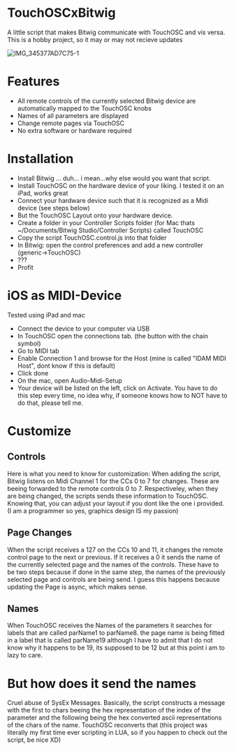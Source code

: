 # TouchOSCxBitwig
A little script that makes Bitwig communicate with TouchOSC and vis versa.
This is a hobby project, so it may or may not recieve updates

![IMG_345377AD7C75-1](https://user-images.githubusercontent.com/25495079/172157263-7434e453-63de-4e14-b66c-011a621910bd.jpeg)

# Features
- All remote controls of the currently selected Bitwig device are automatically mapped to the TouchOSC knobs
- Names of all parameters are displayed
- Change remote pages via TouchOSC
- No extra software or hardware required

# Installation
- Install Bitwig ... duh... i mean...why else would you want that script.
- Install TouchOSC on the hardware device of your liking. I tested it on an iPad, works great
- Connect your hardware device such that it is recognized as a Midi device (see steps below)
- But the TouchOSC Layout onto your hardware device.
- Create a folder in your Controller Scripts folder (for Mac thats ~/Documents/Bitwig Studio/Controller Scripts) called TouchOSC
- Copy the script TouchOSC.control.js into that folder
- In Bitwig: open the control preferences and add a new controller (generic->TouchOSC)
- ???
- Profit

# iOS as MIDI-Device
Tested using iPad and mac
- Connect the device to your computer via USB
- In TouchOSC open the connections tab. (the button with the chain symbol)
- Go to MIDI tab
- Enable Connection 1 and browse for the Host (mine is called "IDAM MIDI Host", dont know if this is default)
- Click done
- On the mac, open Audio-Midi-Setup
- Your device will be listed on the left, click on Activate. You have to do this step every time, no idea why, if someone knows how to NOT have to do that, please tell me.

# Customize
## Controls
Here is what you need to know for customization:
When adding the script, Bitwig listens on Midi Channel 1 for the CCs 0 to 7 for changes. These are beeing forwarded to the remote controls 0 to 7. Respectiveley, when they are being changed, the scripts sends these information to TouchOSC. 
Knowing that, you can adjust your layout if you dont like the one i provided. (I am a programmer so yes, graphics design IS my passion)

## Page Changes
When the script receives a 127 on the CCs 10 and 11, it changes the remote control page to the next or previous. If it receives a 0 it sends the name of the currently selected page and the names of the controls. These have to be two steps because if done in the same step, the names of the previously selected page and controls are being send. I guess this happens because updating the Page is async, which makes sense.

## Names
When TouchOSC receives the Names of the parameters it searches for labels that are called parName1 to parName8. the page name is being fitted in a label that is called parName19 although I have to admit that I do not know why it happens to be 19, its supposed to be 12 but at this point i am to lazy to care.

# But how does it send the names
Cruel abuse of SysEx Messages. 
Basically, the script constructs a message with the first to chars beeing the hex representation of the index of the parameter and the following being the hex converted ascii representations of the chars of the name. TouchOSC reconverts that (this project was literally my first time ever scripting in LUA, so if you happen to check out the script, be nice XD)
